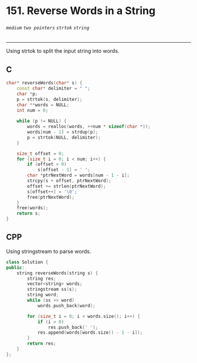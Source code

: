 # 151. Reverse Words in a String
###### `medium` `two pointers` `strtok` `string`

---

Using strtok to split the input string into words.

## C

```cpp
char* reverseWords(char* s) {
    const char* delimiter = " ";
    char *p;
    p = strtok(s, delimiter);
    char **words = NULL;
    int num = 0;
    
    while (p != NULL) {
        words = realloc(words, ++num * sizeof(char *));
        words[num - 1] = strdup(p);   
        p = strtok(NULL, delimiter);	
    }

    size_t offset = 0;
    for (size_t i = 0; i < num; i++) {
        if (offset > 0)
            s[offset - 1] = ' ';
        char *ptrNextWord = words[num - 1 - i];
        strcpy(s + offset, ptrNextWord);
        offset += strlen(ptrNextWord);
        s[offset++] = '\0';
        free(ptrNextWord);
    }
    free(words);
    return s;
}
```

## CPP

Using stringstream to parse words.

```cpp
class Solution {
public:
    string reverseWords(string s) {
        string res;
        vector<string> words;
        stringstream ss(s);
        string word;
        while (ss >> word) 
            words.push_back(word);

        for (size_t i = 0; i < words.size(); i++) {
            if (i > 0)
                res.push_back(' ');
            res.append(words[words.size() - 1 - i]);
        }
        return res;
    }
};
```
